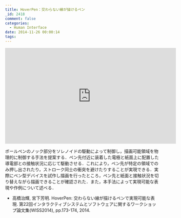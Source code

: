 ```yaml
---
title: HoverPen：交わらない線が描けるペン
_id: 2418
comment: false
categories:
  - Human Interface
date: 2014-11-26 00:00:14
tags:
---
```



<iframe width="560" height="315" src="https://www.youtube.com/embed/Qc9z0iq3wX4" frameborder="0" allowfullscreen></iframe>

<!--more-->

ボールペンのノック部分をソレノイドの駆動によって制御し，描画可能領域を物理的に制御する手法を提案する．ペン先付近に装着した電極と紙面上に配置した導電部との接触状況に応じて駆動させる．これにより，ペン先が特定の領域でのみ押し出されたり，ストローク同士の衝突を避けたりすることが実現できる．実際にペン型デバイスを試作し描画を行ったところ，ペン先と紙面と接触状況を切り替えながら描画できることが確認された．また，本手法によって実現可能な表現や作例について述べる．

*   高橋治輝, 宮下芳明. HoverPen: 交わらない線が描けるペンで実現可能な表現. 第22回インタラクティブシステムとソフトウェアに関するワークショップ論文集(WISS2014), pp.173-174, 2014.
